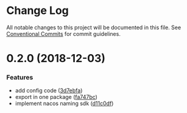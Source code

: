 # Change Log

All notable changes to this project will be documented in this file.
See [Conventional Commits](https://conventionalcommits.org) for commit guidelines.

# 0.2.0 (2018-12-03)


### Features

* add config code ([3d7ebfa](https://github.com/nacos-group/nacos-sdk-nodejs/commit/3d7ebfa))
* export in one package ([fa747bc](https://github.com/nacos-group/nacos-sdk-nodejs/commit/fa747bc))
* implement nacos naming sdk ([d11c0df](https://github.com/nacos-group/nacos-sdk-nodejs/commit/d11c0df))
